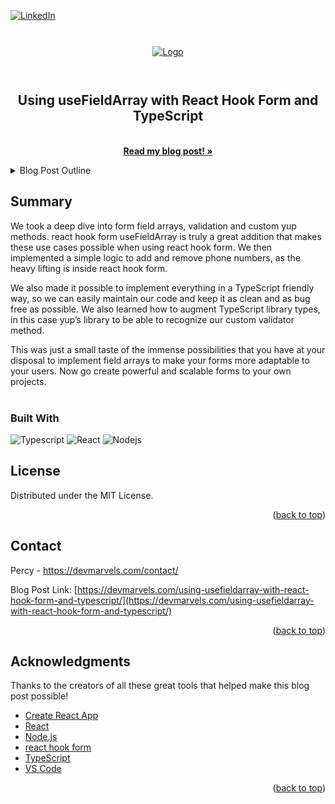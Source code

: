 <a name="readme-top"></a>

[![LinkedIn][linkedin-shield]][linkedin-url]

<br />
<div align="center">
  <a style="display:block;height:45px;padding-top:10px;" href="https://devmarvels.com">
    <img src="https://devmarvels.com/wp-content/uploads/2023/07/devmarvels-logo-white-e1688703543774.png" alt="Logo">
  </a>

  <h2 align="center">Using useFieldArray with React Hook Form and TypeScript</h2>

  <p align="center">
    <br />
    <a href="https://devmarvels.com/using-usefieldarray-with-react-hook-form-and-typescript/"><strong>Read my blog post! »</strong></a>
    <br />
  </p>
</div>

<!-- TABLE OF CONTENTS -->
<details>
  <summary>Blog Post Outline</summary>
  <ol>
    <li>
      <a href="#">Importing useFieldArray with React Hook Form</a>
    </li>
    <li>
      <a href="#">Adding the Field Array field</a>
    </li>
    <li><a href="#">Validating Data with useFieldArray</a></li>
    <li><a href="#">Conclusion</a></li>
  </ol>
</details>

<!-- ABOUT THE BLOG POST -->

## Summary

We took a deep dive into form field arrays, validation and custom yup methods. react hook form useFieldArray is truly a great addition that makes these use cases possible when using react hook form. We then implemented a simple logic to add and remove phone numbers, as the heavy lifting is inside react hook form.

We also made it possible to implement everything in a TypeScript friendly way, so we can easily maintain our code and keep it as clean and as bug free as possible. We also learned how to augment TypeScript library types, in this case yup’s library to be able to recognize our custom validator method.

This was just a small taste of the immense possibilities that you have at your disposal to implement field arrays to make your forms more adaptable to your users. Now go create powerful and scalable forms to your own projects.
<br /><br />

### Built With

![Typescript](https://img.shields.io/badge/Typescript-007acc?style=for-the-badge&labelColor=black&logo=typescript&logoColor=007acc)
![React](https://img.shields.io/badge/-React-61DBFB?style=for-the-badge&labelColor=black&logo=react&logoColor=61DBFB)
![Nodejs](https://img.shields.io/badge/Nodejs-3C873A?style=for-the-badge&labelColor=black&logo=node.js&logoColor=3C873A)

<!-- LICENSE -->

## License

Distributed under the MIT License.

<p align="right">(<a href="#readme-top">back to top</a>)</p>

<!-- CONTACT -->

## Contact

Percy - https://devmarvels.com/contact/

Blog Post Link: [https://devmarvels.com/using-usefieldarray-with-react-hook-form-and-typescript/](https://devmarvels.com/using-usefieldarray-with-react-hook-form-and-typescript/)

<p align="right">(<a href="#readme-top">back to top</a>)</p>

<!-- ACKNOWLEDGMENTS -->

## Acknowledgments

Thanks to the creators of all these great tools that helped make this blog post possible!

- [Create React App](https://create-react-app.dev/)
- [React](https://react.dev/)
- [Node.js](https://nodejs.org/)
- [react hook form](https://react-hook-form.com/)
- [TypeScript](typescriptlang.org)
- [VS Code](https://code.visualstudio.com/)

<p align="right">(<a href="#readme-top">back to top</a>)</p>

[stars-shield]: https://img.shields.io/github/stars/devmarvels-com/dm-p-1.svg?style=for-the-badge
[stars-url]: https://github.com/devmarvels-com/dm-p-1/stargazers
[linkedin-shield]: https://img.shields.io/badge/-LinkedIn-black.svg?style=for-the-badge&logo=linkedin&colorB=555
[linkedin-url]: https://linkedin.com/in/percyd
[React.js]: https://img.shields.io/badge/React-20232A?style=for-the-badge&logo=react&logoColor=61DAFB
[React-url]: https://reactjs.org/
